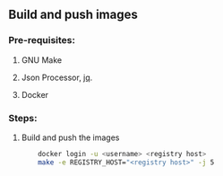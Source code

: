Build and push images
-----------------------

### Pre-requisites:

1. GNU Make

2. Json Processor, [jq](https://jqlang.github.io/jq/). 

3. Docker

### Steps:

1. Build and push the images

    ```sh
        docker login -u <username> <registry host>
        make -e REGISTRY_HOST="<registry host>" -j 5
    ```
